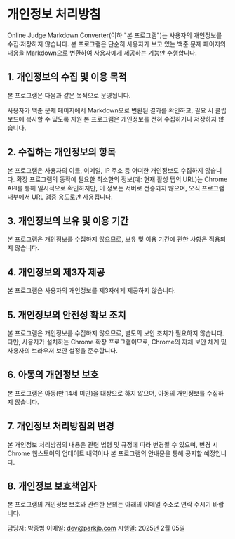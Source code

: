# 개인정보 처리방침

Online Judge Markdown Converter(이하 "본 프로그램")는 사용자의 개인정보를 수집·저장하지 않습니다.
본 프로그램은 단순히 사용자가 보고 있는 백준 문제 페이지의 내용을 Markdown으로 변환하여 사용자에게 제공하는 기능만 수행합니다.

## 1. 개인정보의 수집 및 이용 목적
본 프로그램은 다음과 같은 목적으로 운영됩니다.

사용자가 백준 문제 페이지에서 Markdown으로 변환된 결과를 확인하고, 필요 시 클립보드에 복사할 수 있도록 지원
본 프로그램은 개인정보를 전혀 수집하거나 저장하지 않습니다.

## 2. 수집하는 개인정보의 항목
본 프로그램은 사용자의 이름, 이메일, IP 주소 등 어떠한 개인정보도 수집하지 않습니다.
확장 프로그램의 동작에 필요한 최소한의 정보(예: 현재 활성 탭의 URL)는 Chrome API를 통해 일시적으로 확인하지만, 이 정보는 서버로 전송되지 않으며, 오직 프로그램 내부에서 URL 검증 용도로만 사용됩니다.

## 3. 개인정보의 보유 및 이용 기간
본 프로그램은 개인정보를 수집하지 않으므로, 보유 및 이용 기간에 관한 사항은 적용되지 않습니다.

## 4. 개인정보의 제3자 제공
본 프로그램은 사용자의 개인정보를 제3자에게 제공하지 않습니다.

## 5. 개인정보의 안전성 확보 조치
본 프로그램은 개인정보를 수집하지 않으므로, 별도의 보안 조치가 필요하지 않습니다.
다만, 사용자가 설치하는 Chrome 확장 프로그램이므로, Chrome의 자체 보안 체계 및 사용자의 브라우저 보안 설정을 준수합니다.

## 6. 아동의 개인정보 보호
본 프로그램은 아동(만 14세 미만)을 대상으로 하지 않으며, 아동의 개인정보를 수집하지 않습니다.

## 7. 개인정보 처리방침의 변경
본 개인정보 처리방침의 내용은 관련 법령 및 규정에 따라 변경될 수 있으며, 변경 시 Chrome 웹스토어의 업데이트 내역이나 본 프로그램의 안내문을 통해 공지할 예정입니다.

## 8. 개인정보 보호책임자
본 프로그램의 개인정보 보호와 관련한 문의는 아래의 이메일 주소로 연락 주시기 바랍니다.

담당자: 박종범
이메일: dev@parkjb.com
시행일: 2025년 2월 05일
